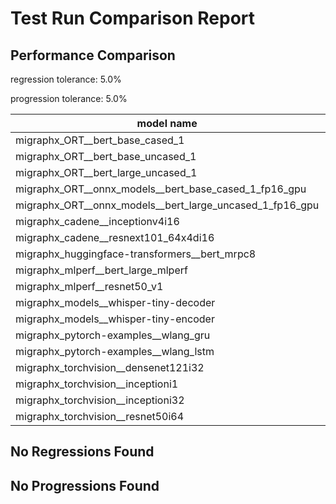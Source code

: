 # Test Run Comparison Report

## Performance Comparison

regression tolerance: 5.0%

progression tolerance: 5.0%

|model name|exit_status|analysis|old_time_ms|new_time_ms|change_ms|percent_change|
|---|---|---|---|---|---|---|
|migraphx_ORT__bert_base_cased_1|PASS|within tol|112.9435|113.4625|0.519|0.46%|
|migraphx_ORT__bert_base_uncased_1|PASS|within tol|113.4602|114.3724|0.9122|0.8%|
|migraphx_ORT__bert_large_uncased_1|PASS|within tol|351.8802|353.749|1.8687|0.53%|
|migraphx_ORT__onnx_models__bert_base_cased_1_fp16_gpu|Numerics|within tol|71.6087|71.6128|0.0041|0.01%|
|migraphx_ORT__onnx_models__bert_large_uncased_1_fp16_gpu|Numerics|within tol|276.8911|277.6442|0.7532|0.27%|
|migraphx_cadene__inceptionv4i16|PASS|within tol|153.8485|154.1062|0.2577|0.17%|
|migraphx_cadene__resnext101_64x4di16|PASS|within tol|216.7339|216.4168|-0.3171|-0.15%|
|migraphx_huggingface-transformers__bert_mrpc8|PASS|within tol|7.0087|7.0424|0.0338|0.48%|
|migraphx_mlperf__bert_large_mlperf|Numerics|within tol|35.3435|35.5583|0.2148|0.61%|
|migraphx_mlperf__resnet50_v1|PASS|within tol|5.1876|5.2147|0.0271|0.52%|
|migraphx_models__whisper-tiny-decoder|PASS|within tol|28.6807|29.7029|1.0222|3.56%|
|migraphx_models__whisper-tiny-encoder|Numerics|within tol|50.8969|52.6481|1.7511|3.44%|
|migraphx_pytorch-examples__wlang_gru|PASS|regression|63.1614|66.7573|3.5959|5.69%|
|migraphx_pytorch-examples__wlang_lstm|PASS|within tol|7.8471|7.9921|0.145|1.85%|
|migraphx_torchvision__densenet121i32|PASS|within tol|48.9968|49.2693|0.2725|0.56%|
|migraphx_torchvision__inceptioni1|PASS|within tol|17.9205|17.9764|0.0559|0.31%|
|migraphx_torchvision__inceptioni32|PASS|within tol|129.7087|129.993|0.2842|0.22%|
|migraphx_torchvision__resnet50i64|PASS|within tol|202.6386|202.7832|0.1446|0.07%|

## No Regressions Found

## No Progressions Found

